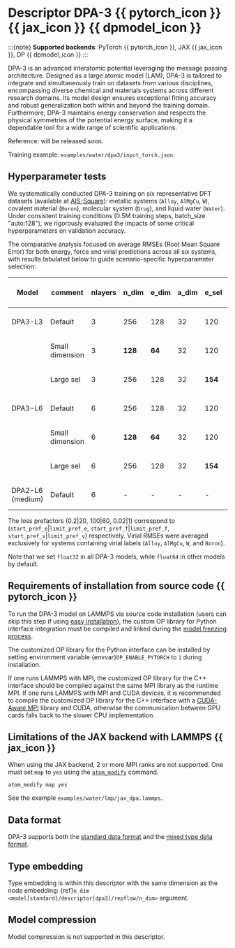 # Descriptor DPA-3 {{ pytorch_icon }} {{ jax_icon }} {{ dpmodel_icon }}

:::{note}
**Supported backends**: PyTorch {{ pytorch_icon }}, JAX {{ jax_icon }}, DP {{ dpmodel_icon }}
:::

DPA-3 is an advanced interatomic potential leveraging the message passing architecture.
Designed as a large atomic model (LAM), DPA-3 is tailored to integrate and simultaneously train on datasets from various disciplines,
encompassing diverse chemical and materials systems across different research domains.
Its model design ensures exceptional fitting accuracy and robust generalization both within and beyond the training domain.
Furthermore, DPA-3 maintains energy conservation and respects the physical symmetries of the potential energy surface,
making it a dependable tool for a wide range of scientific applications.

Reference: will be released soon.

Training example: `examples/water/dpa3/input_torch.json`.

## Hyperparameter tests

We systematically conducted DPA-3 training on six representative DFT datasets (available at [AIS-Square](https://www.aissquare.com/datasets/detail?pageType=datasets&name=DPA3_hyperparameter_search&id=316)):
metallic systems (`Alloy`, `AlMgCu`, `W`), covalent material (`Boron`), molecular system (`Drug`), and liquid water (`Water`).
Under consistent training conditions (0.5M training steps, batch_size "auto:128"),
we rigorously evaluated the impacts of some critical hyperparameters on validation accuracy.

The comparative analysis focused on average RMSEs (Root Mean Square Error) for both energy, force and virial predictions across all six systems,
with results tabulated below to guide scenario-specific hyperparameter selection:

| Model            | comment         | nlayers | n_dim   | e_dim  | a_dim | e_sel   | a_sel  | start_lr | stop_lr  | loss prefactors           | rmse_e (meV/atom) | rmse_f (meV/Å) | rmse_v (meV/atom) | Training wall time (h) |
| ---------------- | --------------- | ------- | ------- | ------ | ----- | ------- | ------ | -------- | -------- | ------------------------- | ----------------- | -------------- | ----------------- | ---------------------- |
| DPA3-L3          | Default         | 3       | 256     | 128    | 32    | 120     | 30     | 1e-3     | 3e-5     | 0.2\|20, 100\|60, 0.02\|1 | 5.74              | 85.4           | 43.1              | 9.8                    |
|                  | Small dimension | 3       | **128** | **64** | 32    | 120     | 30     | 1e-3     | 3e-5     | 0.2\|20, 100\|60, 0.02\|1 | 6.99              | 93.6           | 46.7              | 8.0                    |
|                  | Large sel       | 3       | 256     | 128    | 32    | **154** | **48** | 1e-3     | 3e-5     | 0.2\|20, 100\|60, 0.02\|1 | 5.70              | 83.7           | 43.4              | 14.1                   |
| DPA3-L6          | Default         | 6       | 256     | 128    | 32    | 120     | 30     | 1e-3     | 3e-5     | 0.2\|20, 100\|60, 0.02\|1 | 4.85              | 79.9           | 39.7              | 19.2                   |
|                  | Small dimension | 6       | **128** | **64** | 32    | 120     | 30     | 1e-3     | 3e-5     | 0.2\|20, 100\|60, 0.02\|1 | 5.11              | 77.7           | 41.2              | 14.1                   |
|                  | Large sel       | 6       | 256     | 128    | 32    | **154** | **48** | 1e-3     | 3e-5     | 0.2\|20, 100\|60, 0.02\|1 | 4.76              | 78.4           | 40.2              | 31.8                   |
| DPA2-L6 (medium) | Default         | 6       | -       | -      | -     | -       | -      | 1e-3     | 3.51e-08 | 0.02\|1, 1000\|1, 0.02\|1 | 12.12             | 109.3          | 83.1              | 12.2                   |

The loss prefactors (0.2|20, 100|60, 0.02|1) correspond to (`start_pref_e`|`limit_pref_e`, `start_pref_f`|`limit_pref_f`, `start_pref_v`|`limit_pref_v`) respectively.
Virial RMSEs were averaged exclusively for systems containing virial labels (`Alloy`, `AlMgCu`, `W`, and `Boron`).

Note that we set `float32` in all DPA-3 models, while `float64` in other models by default.

## Requirements of installation from source code {{ pytorch_icon }}

To run the DPA-3 model on LAMMPS via source code installation
(users can skip this step if using [easy installation](../install/easy-install.md)),
the custom OP library for Python interface integration must be compiled and linked
during the [model freezing process](../freeze/freeze.md).

The customized OP library for the Python interface can be installed by setting environment variable {envvar}`DP_ENABLE_PYTORCH` to `1` during installation.

If one runs LAMMPS with MPI, the customized OP library for the C++ interface should be compiled against the same MPI library as the runtime MPI.
If one runs LAMMPS with MPI and CUDA devices, it is recommended to compile the customized OP library for the C++ interface with a [CUDA-Aware MPI](https://developer.nvidia.com/mpi-solutions-gpus) library and CUDA,
otherwise the communication between GPU cards falls back to the slower CPU implementation.

## Limitations of the JAX backend with LAMMPS {{ jax_icon }}

When using the JAX backend, 2 or more MPI ranks are not supported. One must set `map` to `yes` using the [`atom_modify`](https://docs.lammps.org/atom_modify.html) command.

```lammps
atom_modify map yes
```

See the example `examples/water/lmp/jax_dpa.lammps`.

## Data format

DPA-3 supports both the [standard data format](../data/system.md) and the [mixed type data format](../data/system.md#mixed-type).

## Type embedding

Type embedding is within this descriptor with the same dimension as the node embedding: {ref}`n_dim <model[standard]/descriptor[dpa3]/repflow/n_dim>` argument.

## Model compression

Model compression is not supported in this descriptor.
